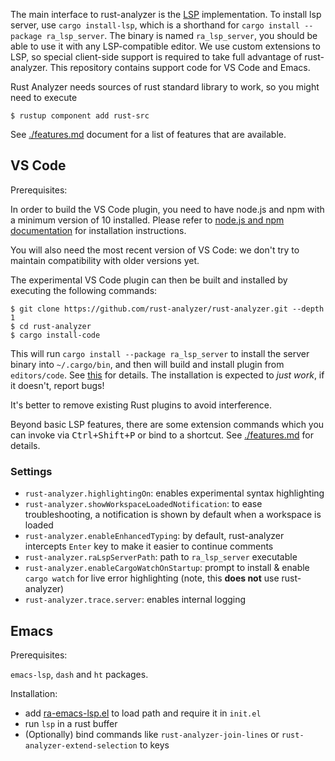 The main interface to rust-analyzer is the
[LSP](https://microsoft.github.io/language-server-protocol/) implementation. To
install lsp server, use `cargo install-lsp`, which is a shorthand for `cargo
install --package ra_lsp_server`. The binary is named `ra_lsp_server`, you
should be able to use it with any LSP-compatible editor. We use custom
extensions to LSP, so special client-side support is required to take full
advantage of rust-analyzer. This repository contains support code for VS Code
and Emacs.

Rust Analyzer needs sources of rust standard library to work, so you might need
to execute

```
$ rustup component add rust-src
```

See [./features.md](./features.md) document for a list of features that are available.

## VS Code

Prerequisites:

In order to build the VS Code plugin, you need to have node.js and npm with
a minimum version of 10 installed. Please refer to
[node.js and npm documentation](https://nodejs.org) for installation instructions.

You will also need the most recent version of VS Code: we don't try to
maintain compatibility with older versions yet.

The experimental VS Code plugin can then be built and installed by executing the
following commands:

```
$ git clone https://github.com/rust-analyzer/rust-analyzer.git --depth 1
$ cd rust-analyzer
$ cargo install-code
```

This will run `cargo install --package ra_lsp_server` to install the server
binary into `~/.cargo/bin`, and then will build and install plugin from
`editors/code`. See
[this](https://github.com/rust-analyzer/rust-analyzer/blob/69ee5c9c5ef212f7911028c9ddf581559e6565c3/crates/tools/src/main.rs#L37-L56)
for details. The installation is expected to *just work*, if it doesn't, report
bugs!

It's better to remove existing Rust plugins to avoid interference.

Beyond basic LSP features, there are some extension commands which you can
invoke via <kbd>Ctrl+Shift+P</kbd> or bind to a shortcut. See [./features.md](./features.md)
for details.

### Settings

* `rust-analyzer.highlightingOn`: enables experimental syntax highlighting
* `rust-analyzer.showWorkspaceLoadedNotification`: to ease troubleshooting, a
  notification is shown by default when a workspace is loaded
* `rust-analyzer.enableEnhancedTyping`: by default, rust-analyzer intercepts
  `Enter` key to make it easier to continue comments
* `rust-analyzer.raLspServerPath`: path to `ra_lsp_server` executable
* `rust-analyzer.enableCargoWatchOnStartup`: prompt to install & enable `cargo
  watch` for live error highlighting (note, this **does not** use rust-analyzer)
* `rust-analyzer.trace.server`: enables internal logging


## Emacs

Prerequisites:

`emacs-lsp`, `dash` and `ht` packages.

Installation:

* add
[ra-emacs-lsp.el](https://github.com/rust-analyzer/rust-analyzer/blob/69ee5c9c5ef212f7911028c9ddf581559e6565c3/editors/emacs/ra-emacs-lsp.el)
to load path and require it in `init.el`
* run `lsp` in a rust buffer
* (Optionally) bind commands like `rust-analyzer-join-lines` or `rust-analyzer-extend-selection` to keys
